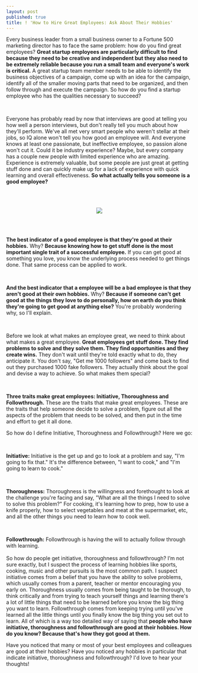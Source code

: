 ```yaml
---
layout: post
published: true
title: ! 'How to Hire Great Employees: Ask About Their Hobbies'
---
```

<p>Every business leader from a small business owner to a Fortune 500 marketing director has to face the same problem: how do you find great employees? <b>Great startup employees are particularly difficult to find because they need to be creative and independent but they also need to be extremely reliable because you run a small team and everyone&#39;s work is critical.</b> A great startup team member needs to be able to identify the business objectives of a campaign, come up with an idea for the campaign, identify all of the smaller moving parts that need to be organized, and then follow through and execute the campaign. So how do you find a startup employee who has the qualities necessary to succeed? </p>
<br />

<!--break-->
<p>Everyone has probably read by now that interviews are good at telling you how well a person interviews, but don&#39;t really tell you much about how they&#39;ll perform. We&#39;ve all met very smart people who weren&#39;t stellar at their jobs, so IQ alone won&#39;t tell you how good an employee will. And everyone knows at least one passionate, but ineffective employee, so passion alone won&#39;t cut it. Could it be industry experience? Maybe, but every company has a couple new people with limited experience who are amazing. Experience is extremely valuable, but some people are just great at getting stuff done and can quickly make up for a lack of experience with quick learning and overall effectiveness. <b>So what actually tells you someone is a good employee?</b>  </p>
<br />
<br />
<p style="text-align: center;"><img src="images/hobbies.jpg" /></p>
<br />
<br />

<p><b>The best indicator of a good employee is that they&#39;re good at their hobbies.</b> Why? <b>Because knowing how to get stuff done is the most important single trait of a successful employee.</b> If you can get good at something you love, you know the underlying process needed to get things done. That same process can be applied to work. </p>
<br />
<p><b>And the best indicator that a employee will be a bad employee is that they aren&#39;t good at their own hobbies.</b> Why? <b>Because if someone can&#39;t get good at the things they love to do personally, how on earth do you think they&#39;re going to get good at anything else?</b> You&#39;re probably wondering why, so I&#39;ll explain. </p>

<br />
<p>Before we look at what makes an employee great, we need to think about what makes a great employee. <b>Great employees get stuff done. They find problems to solve and they solve them. They find opportunities and they create wins.</b> They don&#39;t wait until they&#39;re told exactly what to do, they anticipate it. You don&#39;t say, &#34;Get me 1000 followers&#34; and come back to find out they purchased 1000 fake followers. They actually think about the goal and devise a way to achieve. </b>So what makes them special?</b> </p>

<br />
<p><b>Three traits make great employees: Initiative, Thoroughness and Followthrough.</b> These are the traits that make great employees. These are the traits that help someone decide to solve a problem, figure out all the aspects of the problem that needs to be solved, and then put in the time and effort to get it all done.  </p>

<p>So how do I define Initiative, Thoroughness and Followthrough? Here we go:</p>

<br />

<p><b>Initiative:</b> Initiative is the get up and go to look at a problem and say, &#34;I&#39;m going to fix that.&#34; It&#39;s the difference between, &#34;I want to cook,&#34; and &#34;I&#39;m going to learn to cook.&#34;</p>

<br />

<p><b>Thoroughness:</b> Thoroughness is the willingness and forethought to look at the challenge you&#39;re facing and say, &#34;What are all the things I need to solve to solve this problem?&#34; For cooking, it&#39;s learning how to prep, how to use a knife properly, how to select vegetables and meat at the supermarket, etc, and all the other things you need to learn how to cook well. </p>

<br />

<p><b>Followthrough:</b> Followthrough is having the will to actually follow through with learning.<br /><br />
So how do people get initiative, thoroughness and followthrough? I’m not sure exactly, but I suspect the process of learning hobbies like sports, cooking, music and other pursuits is the most common path. I suspect initiative comes from a belief that you have the ability to solve problems, which usually comes from a parent, teacher or mentor encouraging you early on. Thoroughness usually comes from being taught to be thorough, to think critically and from trying to teach yourself things and learning there&#39;s a lot of little things that need to be learned before you know the big thing you want to learn. Followthrough comes from keeping trying until you&#39;ve learned all the little things until you finally know the big thing you set out to learn. All of which is a way too detailed way of saying that <b>people who have initiative, thoroughness and followthrough are good at their hobbies. How do you know? Because that&#39;s how they got good at them.</b></p>

<p>Have you noticed that many or most of your best employees and colleagues are good at their hobbies? Have you noticed any hobbies in particular that indicate initiative, thoroughness and followthrough? I&#39;d love to hear your thoughts! </p>

<br />

<br />
